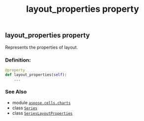 ﻿---
title: layout_properties property
second_title: Aspose.Cells for Python via .NET API References
description: 
type: docs
weight: 300
url: /aspose.cells.charts/series/layout_properties/
is_root: false
---

## layout_properties property


Represents the properties of layout.
### Definition:
```python
@property
def layout_properties(self):
    ...
```

### See Also
* module [`aspose.cells.charts`](../../)
* class [`Series`](/cells/python-net/aspose.cells.charts/series)
* class [`SeriesLayoutProperties`](/cells/python-net/aspose.cells.charts/serieslayoutproperties)
